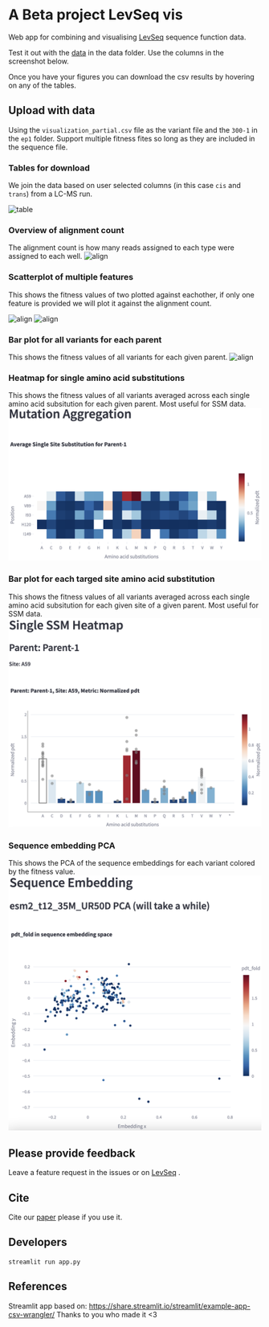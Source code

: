 # A Beta project LevSeq vis

Web app for combining and visualising [LevSeq](https://github.com/fhalab/LevSeq) sequence function data.

Test it out with the [data](data/) in the data folder. Use the columns in the screenshot below. 

Once you have your figures you can download the csv results by hovering on any of the tables.

## Upload with data

Using the `visualization_partial.csv` file as the variant file and the `300-1` in the `ep1` folder.
Support multiple fitness fites so long as they are included in the sequence file.

### Tables for download
We join the data based on user selected columns (in this case `cis` and `trans`) from a LC-MS run.

![table](images/table.png)

### Overview of alignment count
The alignment count is how many reads assigned to each type were assigned to each well.
![align](images/alignment_count.png)

### Scatterplot of multiple features
This shows the fitness values of two plotted against eachother, if only one feature is provided we will plot it against 
the alignment count.

![align](images/cis_trans.png)
![align](images/single_feature.png)


### Bar plot for all variants for each parent
This shows the fitness values of all variants for each given parent.
![align](images/avg_parent.png)

### Heatmap for single amino acid substitutions
This shows the fitness values of all variants averaged across each single amino acid subsitution for each given parent. Most useful for SSM data.
![align](images/avg_parent_sub.png)

### Bar plot for each targed site amino acid substitution
This shows the fitness values of all variants averaged across each single amino acid subsitution for each given site of a given parent. Most useful for SSM data.
![align](images/ssm_per_site.png)

### Sequence embedding PCA
This shows the PCA of the sequence embeddings for each variant colored by the fitness value.
![align](images/emb_pca.png)

## Please provide feedback
Leave a feature request in the issues or on [LevSeq](https://github.com/fhalab/LevSeq) . 

## Cite
Cite our [paper](https://doi.org/10.1101/2024.09.04.611255) please if you use it.

## Developers

```
streamlit run app.py
```

## References
Streamlit app based on: https://share.streamlit.io/streamlit/example-app-csv-wrangler/
Thanks to you who made it <3 